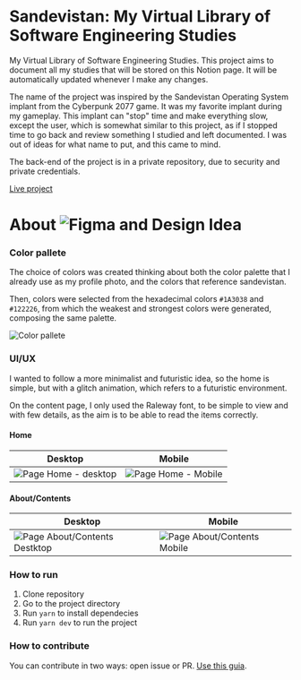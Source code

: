 # Sandevistan: My Virtual Library of Software Engineering Studies

My Virtual Library of Software Engineering Studies. This project aims to document all my studies that will be stored on this Notion page. It will be automatically updated whenever I make any changes.

The name of the project was inspired by the Sandevistan Operating System implant from the Cyberpunk 2077 game. It was my favorite implant during my gameplay. This implant can "stop" time and make everything slow, except the user, which is somewhat similar to this project, as if I stopped time to go back and review something I studied and left documented. I was out of ideas for what name to put, and this came to mind.

The back-end of the project is in a private repository, due to security and private credentials.

[Live project](https://sandevistan.vercel.app/)

# About ![Figma](https://www.figma.com/design/rzmZtdsd6DjSg6cKd65ncr/Sandevistan?node-id=0-1&t=fhVuwPX60IaJHPw7-1) and Design Idea

### Color pallete

The choice of colors was created thinking about both the color palette that I already use as my profile photo, and the colors that reference sandevistan.

Then, colors were selected from the hexadecimal colors `#1A3038` and `#122226`, from which the weakest and strongest colors were generated, composing the same palette.

![Color pallete](https://github.com/gabrielduete/sandevistan/assets/59345698/7d92b782-b9c7-48a0-b164-7cd9d7bba83d)

### UI/UX

I wanted to follow a more minimalist and futuristic idea, so the home is simple, but with a glitch animation, which refers to a futuristic environment.

On the content page, I only used the Raleway font, to be simple to view and with few details, as the aim is to be able to read the items correctly.

#### Home
| Desktop | Mobile |
|----------|----------|
| ![Page Home - desktop](https://github.com/user-attachments/assets/ae8c86d0-45b9-4926-9ef8-ba221f31cb66) | ![Page Home - Mobile](https://github.com/user-attachments/assets/bbf591d8-14b7-4bf3-9fd0-443b51b3c1ce) |

#### About/Contents
| Desktop | Mobile |
|----------|----------|
| ![Page About/Contents Destktop](https://github.com/user-attachments/assets/0c750fd2-4e6c-4c3d-90ff-bdd33829dc47) | ![Page About/Contents Mobile](https://github.com/user-attachments/assets/2533c28c-e786-4166-a915-0e8ba6fd6f14) |

### How to run

1. Clone repository
2. Go to the project directory
3. Run `yarn` to install dependecies
4. Run `yarn dev` to run the project

### How to contribute

You can contribute in two ways: open issue or PR. 
[Use this guia](https://docs.github.com/en/get-started/exploring-projects-on-github/contributing-to-a-project).
